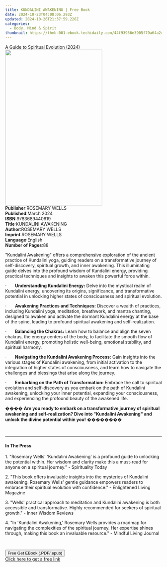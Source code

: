 ```yaml
---
title: KUNDALINI AWAKENING | Free Book
date: 2024-10-23T04:08:06.293Z
updated: 2024-10-26T21:37:59.226Z
categories:
  - Body, Mind & Spirit
thumbnail: https://thmb-001-ebook.techidaily.com/44f93956e3905f79a64a2490c4aead8a887248f2943cad084f3486196a8a9e05.jpg
---
```

<main id="book-container">
  <div class="flex flex-col">
    <div class="book-brief flex-1 py-6 px-4 sm:p-6 md:py-10 md:px-8">
      <!-- brief-->
      <div class="book-brief-main">A Guide to Spiritual Evolution (2024)</div>
    </div>
    <div
      class="book-meta-info flex-1 grid gap-4 col-start-1 col-end-3 row-start-1 sm:mb-6 sm:grid-cols-4 lg:gap-6 lg:col-start-2 lg:row-end-6 lg:row-span-6 lg:mb-0"
    >
      <div
        class="book-meta-info-left place-content-center mt-4 p-4 text-sm leading-6 col-start-2 col-span-2 dark:text-slate-400"
      >
        <img
          class="w-full h-500 object-cover rounded-lg sm:h-255 sm:col-span-2 lg:col-span-full"
          src="https://img-001-ebook.techidaily.com/9d3a871440f4e6ce9efdc2ff99000c95dda8b1589e506b2908f7303d63ef1211.jpg"
          alt=""
          width="312"
          height="500"
        />
      </div>
      <div
        class="book-meta-info-right mt-2 col-start-1 row-start-2 col-span-3 self-center"
      >
        <!-- meta data  -->
        <div class="flex flex-col px-4 md:px-8">
          <div class="flex-1">
            <strong>Publisher</strong>:<span class="px-2">ROSEMARY WELLS</span>
          </div>
          <div class="flex-1">
            <strong>Published</strong>:<span class="px-2">March 2024</span>
          </div>
          <div class="flex-1">
            <strong>ISBN</strong>:<span class="px-2">9783689440619</span>
          </div>
          <div class="flex-1">
            <strong>Title</strong>:<span class="px-2">KUNDALINI AWAKENING</span>
          </div>
          <div class="flex-1">
            <strong>Author</strong>:<span class="px-2">ROSEMARY WELLS</span>
          </div>
          <div class="flex-1">
            <strong>Imprint</strong>:<span class="px-2">ROSEMARY WELLS</span>
          </div>
          <div class="flex-1">
            <strong>Language</strong>:<span class="px-2">English</span>
          </div>
          <div class="flex-1">
            <strong>Number of Pages</strong>:<span class="px-2">88</span>
          </div>
        </div>
      </div>
    </div>
    <div class="book-description flex-1 py-6 px-4 sm:p-6 md:py-10 md:px-8">
      <div class="book-description-main">
        <div accordion-content="" id="description">
          <p>
            "Kundalini Awakening" offers a comprehensive exploration of the
            ancient practice of Kundalini yoga, guiding readers on a
            transformative journey of self-discovery, spiritual growth, and
            inner awakening. This illuminating guide delves into the profound
            wisdom of Kundalini energy, providing practical techniques and
            insights to awaken this powerful force within.
          </p>
          <p>
            ·&nbsp;&nbsp;&nbsp;&nbsp;&nbsp;&nbsp;&nbsp;<strong
              >Understanding Kundalini Energy:</strong
            >
            Delve into the mystical realm of Kundalini energy, uncovering its
            origins, significance, and transformative potential in unlocking
            higher states of consciousness and spiritual evolution.
          </p>
          <p>
            ·&nbsp;&nbsp;&nbsp;&nbsp;&nbsp;&nbsp;&nbsp;<strong
              >Awakening Practices and Techniques:</strong
            >
            Discover a wealth of practices, including Kundalini yoga,
            meditation, breathwork, and mantra chanting, designed to awaken and
            activate the dormant Kundalini energy at the base of the spine,
            leading to profound spiritual awakening and self-realization.
          </p>
          <p>
            ·&nbsp;&nbsp;&nbsp;&nbsp;&nbsp;&nbsp;&nbsp;<strong
              >Balancing the Chakras:</strong
            >
            Learn how to balance and align the seven chakras, the energy centers
            of the body, to facilitate the smooth flow of Kundalini energy,
            promoting holistic well-being, emotional stability, and spiritual
            harmony.
          </p>
          <p>
            ·&nbsp;&nbsp;&nbsp;&nbsp;&nbsp;&nbsp;&nbsp;<strong
              >Navigating the Kundalini Awakening Process:</strong
            >
            Gain insights into the various stages of Kundalini awakening, from
            initial activation to the integration of higher states of
            consciousness, and learn how to navigate the challenges and
            blessings that arise along the journey.
          </p>
          <p>
            ·&nbsp;&nbsp;&nbsp;&nbsp;&nbsp;&nbsp;&nbsp;<strong
              >Embarking on the Path of Transformation:</strong
            >
            Embrace the call to spiritual evolution and self-discovery as you
            embark on the path of Kundalini awakening, unlocking your inner
            potential, expanding your consciousness, and experiencing the
            profound beauty of the awakened life.
          </p>
          <p>
            ����
            <strong
              >Are you ready to embark on a transformative journey of spiritual
              awakening and self-realization? Dive into "Kundalini Awakening"
              and unlock the divine potential within you!</strong
            >
            ��������
          </p>
          <p>&nbsp;</p>
        </div>
        <div class="accordion-fader"></div>
      </div>
    </div>
    <div class="book-excerpts flex-1 py-6 px-4 sm:p-6 md:py-10 md:px-8">
      <!-- excerpts-->
      <div class="book-excerpts-main">
        <hr />
        <h4 class="placeholder placeholder-heading">
          <span>In The Press</span>
        </h4>
        <p></p>
        <p>
          1. "Rosemary Wells' 'Kundalini Awakening' is a profound guide to
          unlocking the potential within. Her wisdom and clarity make this a
          must-read for anyone on a spiritual journey." - Spirituality Today
        </p>
        <p>
          2. "This book offers invaluable insights into the mysteries of
          Kundalini awakening. Rosemary Wells' gentle guidance empowers readers
          to embrace their spiritual evolution with confidence." - Enlightened
          Living Magazine
        </p>
        <p>
          3. "Wells' practical approach to meditation and Kundalini awakening is
          both accessible and transformative. Highly recommended for seekers of
          spiritual growth." - Inner Wisdom Reviews
        </p>
        <p>
          4. "In 'Kundalini Awakening,' Rosemary Wells provides a roadmap for
          navigating the complexities of the spiritual journey. Her expertise
          shines through, making this book an invaluable resource." - Mindful
          Living Journal
        </p>
        <p><br /></p>
        <p></p>
      </div>
    </div>
    <div
      class="book-about-author flex-1 py-6 px-4 sm:p-6 md:py-10 md:px-8"
    ></div>
    <div class="book-free-get flex-1 py-6 px-4 sm:p-6 md:py-10 md:px-8">
      <button
        id="btn-free-get"
        class="bg-blue-500 hover:bg-blue-700 text-white font-bold py-2 px-4 rounded"
      >
        Free Get EBook (.PDF/.epub)
      </button>
      <div id="countdown-display" class="px-2 text-lg mt-2"></div>
      <a
        id="free-link"
        class="hidden bg-blue-500 hover:bg-blue-700 text-white font-bold py-2 px-4 rounded"
        href="https://www.ebooks.com/en-us/book/211275839/kundalini-awakening/rosemary-wells/"
        target="_blank"
        >Click here to get a free link</a
      >
    </div>
    <script>
      let countdownTime = 0;
      let countdownInterval = null;
      document
        .getElementById('btn-free-get')
        .addEventListener('click', startCountdown);
      function startCountdown() {
        countdownTime = new Date().getTime() + 60000 * 3;
        countdownInterval = setInterval(updateCountdown, 1000);
        document.getElementById('btn-free-get').disabled = true;
        document
          .getElementById('btn-free-get')
          .classList.add('bg-gray-500', 'cursor-not-allowed');
      }
      function updateCountdown() {
        let currentTime = new Date().getTime();
        let timeLeft = countdownTime - currentTime;
        let secondsLeft = Math.floor(timeLeft / 1000);
        document.getElementById('countdown-display').innerHTML =
          `Remaining time: ${secondsLeft} seconds.`;
        if (secondsLeft <= 0) {
          clearInterval(countdownInterval);
          document.getElementById('btn-free-get').classList.add('hidden');
          document.getElementById('free-link').classList.remove('hidden');
          document.getElementById('countdown-display').innerHTML = '';
        }
      }
    </script>
  </div>
</main>

<ins class="adsbygoogle"
      style="display:block"
      data-ad-client="ca-pub-7571918770474297"
      data-ad-slot="8358498916"
      data-ad-format="auto"
      data-full-width-responsive="true"></ins>
    